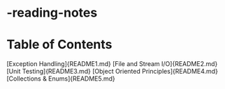 # -reading-notes

# Table of Contents
 [Exception Handling]{README1.md}
 [File and Stream I/O]{README2.md}
 [Unit Testing]{README3.md}
 [Object Oriented Principles]{README4.md}
 [Collections & Enums]{README5.md}
